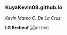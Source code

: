 ### KuyaKevin08.github.io
*Kevin Mateo C. De La Cruz*

**LG Brebeuf**
![alt text](https://user-images.githubusercontent.com/122419118/211957824-95e0e620-454e-45ef-98fa-59608adaed6a.png)
